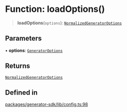 # Function: loadOptions()

> **loadOptions**(`options`): [`NormalizedGeneratorOptions`](../interfaces/NormalizedGeneratorOptions.md)

## Parameters

• **options**: [`GeneratorOptions`](../interfaces/GeneratorOptions.md)

## Returns

[`NormalizedGeneratorOptions`](../interfaces/NormalizedGeneratorOptions.md)

## Defined in

[packages/generator-sdk/lib/config.ts:98](https://github.com/andreisergiu98/baeta/blob/277f62f15bfdecc05d507a84e60b62e5bc08a747/packages/generator-sdk/lib/config.ts#L98)
